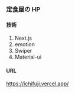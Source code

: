 ### 定食屋の HP

#### 技術

1. Next.js
2. emotion
3. Swiper
4. Material-ui

#### URL

https://ichifuji.vercel.app/
